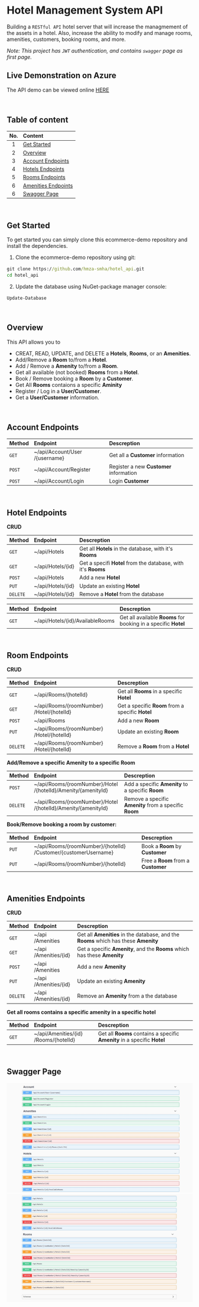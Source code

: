 # Hotel Management System API

Building a ```RESTful API``` hotel server that will increase the managmement of the assets in a hotel. Also, increase the ability to modify and manage rooms, amenities, customers, booking rooms, and more.

*Note: This project has ```JWT``` authentication, and contains ```swagger``` page as first page.*

## Live Demonstration on Azure

The API demo can be viewed online [HERE](https://hotelmgtapi.azurewebsites.net/swagger/index.html)

<br>

## Table of content
|No.|Content|
|:---:|:------|
|1|[Get Started](#get-started)|
|2|[Overview](#overview)|
|3|[Account Endpoints](#account-endpoints)|
|4|[Hotels Endpoints](#hotel-endpoints)|
|5|[Rooms Endpoints](#room-endpoints)|
|6|[Amenities Endpoints](#amenities-endpoints)|
|6|[Swagger Page](#swagger-page)|

<br>

## Get Started
To get started you can simply clone this ecommerce-demo repository and install the dependencies.

1. Clone the ecommerce-demo repository using git:

```cmd
git clone https://github.com/hmza-smha/hotel_api.git
cd hotel_api
```

2. Update the database using NuGet-package manager console:

```
Update-Database
```

<br>

## Overview

This API allows you to 

- CREAT, READ, UPDATE, and DELETE a **Hotels**, **Rooms**, or an **Amenities**.
- Add/Remove a **Room** to/from a **Hotel**.
- Add / Remove a **Amenity** to/from a **Room**.
- Get all available (not booked) **Rooms** from a **Hotel**.
- Book / Remove booking a **Room** by a **Customer**.
- Get All **Rooms** contaions a specific **Aminity**
- Register / Log in a **User/Customer**.
- Get a **User/Customer** information.

<br>


## Account Endpoints

|Method|Endpoint|Descreption|
|:-----|:-------|:----------|
|```GET```| ~​/api​/Account​/User​/{username} | Get all a **Customer** information |
|```POST```| ~​/api​/Account​/Register | Register a new **Customer** information |
|```POST```| ~​/api​/Account​/Login | Login **Customer** |

<br>

## Hotel Endpoints

**CRUD**

|Method|Endpoint|Descreption|
|:-----|:-------|:----------|
|```GET```|~/api/Hotels | Get all **Hotels** in the database, with it's **Rooms** |
|```GET```|~/api/Hotels/{id} | Get a specifi **Hotel** from the database, with it's **Rooms**|
|```POST```| ~/api/Hotels| Add a new **Hotel** |
| ```PUT```| ~/api/Hotels/{id}| Update an existing **Hotel** |
|```DELETE```| ~/api/Hotels/{id}| Remove a **Hotel** from the database |

|Method|Endpoint|Descreption|
|:-----|:-------|:----------|
|```GET```|~/api/Hotels/{id}/AvailableRooms | Get all available **Rooms** for booking in a specific **Hotel** |

<br>

## Room Endpoints

**CRUD**

|Method|Endpoint|Descreption|
|:-----|:-------|:----------|
|```GET```|~​/api​/Rooms​/{hotelId} | Get all **Rooms** in a specific **Hotel** |
|```GET```|~​/api​/Rooms​/{roomNumber}​/Hotel​/{hotelId} | Get a specific **Room** from a specific **Hotel**|
|```POST```| ~​/api​/Rooms| Add a new **Room** |
| ```PUT```| ~​/api​/Rooms​/{roomNumber}​/Hotel​/{hotelId}| Update an existing **Room** |
|```DELETE```| ~​/api​/Rooms​/{roomNumber}​/Hotel​/{hotelId}| Remove a **Room** from a **Hotel** |


**Add/Remove a specific Amenity to a specific Room**

|Method|Endpoint|Descreption|
|:-----|:-------|:----------|
|```POST```|~​/api​/Rooms​/{roomNumber}​/Hotel​/{hotelId}​/Amenity​/{amenityId} | Add a specific **Amenity** to a specific **Room** |
|```DELETE```| ~​/api​/Rooms​/{roomNumber}​/Hotel​/{hotelId}​/Amenity​/{amenityId}| Remove a specific **Amenity** from a specific **Room** |

**Book/Remove booking a room by customer:**

|Method|Endpoint|Descreption|
|:-----|:-------|:----------|
|```PUT```|~​/api​/Rooms​/{roomNumber}​/{hotelId}​/Customer​/{customerUsername} | Book a **Room** by **Customer** |
|```PUT```|~​/api​/Rooms​/{roomNumber}​/{hotelId}| Free a **Room** from a **Customer** |


<br>

## Amenities Endpoints

**CRUD**

|Method|Endpoint|Descreption|
|:-----|:-------|:----------|
|```GET```| ~​/api​/Amenities | Get all **Amenities** in the database, and the **Rooms** which has these **Amenity** |
|```GET```| ~​/api​/Amenities​/{id} | Get a specific **Amenity**, and the **Rooms** which has these **Amenity**|
|```POST```| ~​/api​/Amenities| Add a new **Amenity** |
| ```PUT```| ~​/api​/Amenities​/{id}| Update an existing **Amenity** |
|```DELETE```| ~​/api​/Amenities​/{id}| Remove an **Amenity** from a the database |

**Get all rooms contains a specific amenity in a specific hotel**

|Method|Endpoint|Descreption|
|:-----|:-------|:----------|
|```GET```| ~​/api​/Amenities​/{id}​/Rooms​/{hotelId} | Get all **Rooms** contains a specific **Amenity** in a specific **Hotel**|

<br>

## Swagger Page
![image](./images/pic1.jpg)
![image](./images/pic2.jpg)
